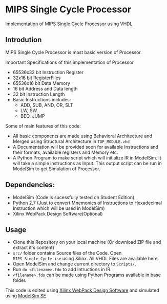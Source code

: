 MIPS Single Cycle Processor
=====================
Implementation of MIPS Single Cycle Processor using VHDL

## Introdution
MIPS Single Cycle Processor is most basic version of Processor.

Important Specifications of this implementation of Processor
- 65536x32 bit Instruction Register
- 32x16 bit RegisterFiles
- 65536x16 bit Data Memory
- 16 bit Address and Data length
- 32 bit Instruction Length
- Basic Instructions includes:
  - ADD, SUB, AND, OR, SLT
  - LW, SW
  - BEQ, JUMP

Some of main features of this code:
- All basic components are made using Behavioral Architecture and Merged using Structural Architecture in `TOP_MODULE.vhd`
- A Documentation will be provided soon for available Instructions and their formats, available registers and Memory etc.
- A Python Program to make script which will initialize IR in ModelSim. It will take a simple instructions as Input. This output script can be run in ModelSim to get Simulation of Processor.

## Dependencies:
- ModelSim (Code is sucessfully tested on Student Edition)
- Python 2.7 (Just to convert Mnemonics of Instructions to Hexadecimal Instruction which will be used in ModelSim)
- Xilinx WebPack Design Software(Optional)

## Usage
- Clone this Repository on your local machine (Or download ZIP file and extract it's content)
- `src/` folder contains Source files of the Code. Open `MIPS_Single_Cycle.ise` using Xilinx. All VHDL Files are available here.
- Open ModelSim and change current directory to `Scripts/`.
- Run `do <filename>.fdo` to add Intructions in IR.
- `<filename>.fdo` can be made using Python Programs available in base folder.

This code is edited using <a href="http://www.xilinx.com/products/design-tools/ise-design-suite/ise-webpack.htm">Xilinx WebPack Design Software</a> and simulated using <a href="http://www.mentor.com/company/higher_ed/modelsim-student-edition">ModelSim SE</a>.
